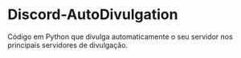 # Discord-AutoDivulgation
Código em Python que divulga automaticamente o seu servidor nos principais servidores de divulgação.
